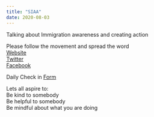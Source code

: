 ```yaml
---
title: "SIAA"
date: 2020-08-03
---
```



Talking about Immigration awareness and creating action

Please follow the movement and spread the word  
[Website](https://t.co/zpoGl5JEnk?amp=1)  
[Twitter](https://twitter.com/SIIA_US?s=20)  
[Facebook](https://www.facebook.com/SkilledImmigrantsinAmerica)


Daily Check in [Form](https://forms.gle/BRA4EH2sMoZdLPgE8)

Lets all aspire to:  
Be kind to somebody  
Be helpful to somebody  
Be mindful about what you are doing
